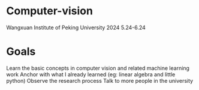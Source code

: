 # Computer-vision
Wangxuan Institute of Peking University 2024 5.24-6.24

# Goals
Learn the basic concepts in computer vision and related machine learning work
Anchor with what I already learned (eg: linear algebra and little python)
Observe the research process
Talk to more people in the university
